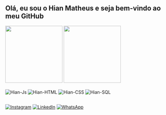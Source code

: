 ## Olá, eu sou o Hian Matheus e seja bem-vindo ao meu GitHub

<!--GitHub Stats-->
<div>
  <img height="180cm" src= "https://github-readme-stats.vercel.app/api?username=HianMaths&show_icons=true&theme=gotham"/>
  <img height="180cm" src= "https://github-readme-stats.vercel.app/api/top-langs/?username=HianMaths&layout=compact&theme=gotham"/>
</div>

<!--Programming Languages-->
<div style="display: inline_block"><br>
  <img align="center" alt="Hian-Js" src="https://img.shields.io/badge/JavaScript-323330?style=for-the-badge&logo=javascript&logoColor=F7DF1E">
  <img align="center" alt="Hian-HTML" src= "https://img.shields.io/badge/HTML5-E34F26?style=for-the-badge&logo=html5&logoColor=white">
  <img align="center" alt="Hian-CSS" src="https://img.shields.io/badge/CSS3-1572B6?style=for-the-badge&logo=css3&logoColor=white">
  <img align="center" alt="Hian-SQL" src="https://img.shields.io/badge/PostgreSQL-316192?style=for-the-badge&logo=postgresql&logoColor=white">
</div>

##
 <!--Contacts-->
 [![Instagram](https://img.shields.io/badge/Instagram-E4405F?style=for-the-badge&logo=instagram&logoColor=white)](https://instagram.com/hian_maths?igshid=YTQwZjQ0NmI0OA==)
 [![LinkedIn](https://img.shields.io/badge/LinkedIn-0077B5?style=for-the-badge&logo=linkedin&logoColor=white)](https://www.linkedin.com/in/hian-matheus/)
 [![WhatsApp](	https://img.shields.io/badge/WhatsApp-25D366?style=for-the-badge&logo=whatsapp&logoColor=white)](https://api.whatsapp.com/send?phone=5532998284255&text=Ol%C3%A1%20Hian)

